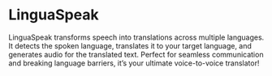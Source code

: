 # LinguaSpeak
LinguaSpeak transforms speech into translations across multiple languages. It detects the spoken language, translates it to your target language, and generates audio for the translated text. Perfect for seamless communication and breaking language barriers, it’s your ultimate voice-to-voice translator!
